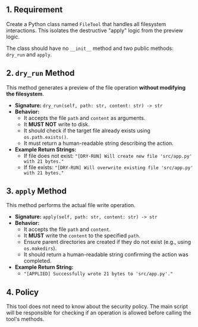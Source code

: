 ## 1. Requirement

Create a Python class named `FileTool` that handles all filesystem interactions. This isolates the destructive "apply" logic from the preview logic.

The class should have no `__init__` method and two public methods: `dry_run` and `apply`.

## 2. `dry_run` Method

This method generates a preview of the file operation **without modifying the filesystem**.

-   **Signature:** `dry_run(self, path: str, content: str) -> str`
-   **Behavior:**
    -   It accepts the file `path` and `content` as arguments.
    -   It **MUST NOT** write to disk.
    -   It should check if the target file already exists using `os.path.exists()`.
    -   It must return a human-readable string describing the action.
-   **Example Return Strings:**
    -   If file does not exist: `"[DRY-RUN] Will create new file 'src/app.py' with 21 bytes."`
    -   If file exists: `"[DRY-RUN] Will overwrite existing file 'src/app.py' with 21 bytes."`

## 3. `apply` Method

This method performs the actual file write operation.

-   **Signature:** `apply(self, path: str, content: str) -> str`
-   **Behavior:**
    -   It accepts the file `path` and `content`.
    -   It **MUST** write the `content` to the specified `path`.
    -   Ensure parent directories are created if they do not exist (e.g., using `os.makedirs`).
    -   It should return a human-readable string confirming the action was completed.
-   **Example Return String:**
    -   `"[APPLIED] Successfully wrote 21 bytes to 'src/app.py'."`

## 4. Policy

This tool does not need to know about the security policy. The main script will be responsible for checking if an operation is allowed before calling the tool's methods.
